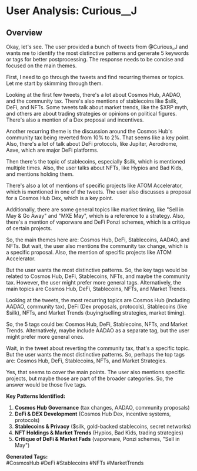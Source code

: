 # User Analysis: Curious__J

## Overview

<think>
Okay, let's see. The user provided a bunch of tweets from @Curious_J and wants me to identify the most distinctive patterns and generate 5 keywords or tags for better postprocessing. The response needs to be concise and focused on the main themes.

First, I need to go through the tweets and find recurring themes or topics. Let me start by skimming through them.

Looking at the first few tweets, there's a lot about Cosmos Hub, AADAO, and the community tax. There's also mentions of stablecoins like $silk, DeFi, and NFTs. Some tweets talk about market trends, like the $XRP myth, and others are about trading strategies or opinions on political figures. There's also a mention of a Dex proposal and incentives. 

Another recurring theme is the discussion around the Cosmos Hub's community tax being reverted from 10% to 2%. That seems like a key point. Also, there's a lot of talk about DeFi protocols, like Jupiter, Aerodrome, Aave, which are major DeFi platforms. 

Then there's the topic of stablecoins, especially $silk, which is mentioned multiple times. Also, the user talks about NFTs, like Hypios and Bad Kids, and mentions holding them. 

There's also a lot of mentions of specific projects like ATOM Accelerator, which is mentioned in one of the tweets. The user also discusses a proposal for a Cosmos Hub Dex, which is a key point. 

Additionally, there are some general topics like market timing, like "Sell in May & Go Away" and "MXE May", which is a reference to a strategy. Also, there's a mention of vaporware and DeFi Ponzi schemes, which is a critique of certain projects. 

So, the main themes here are: Cosmos Hub, DeFi, Stablecoins, AADAO, and NFTs. But wait, the user also mentions the community tax change, which is a specific proposal. Also, the mention of specific projects like ATOM Accelerator. 

But the user wants the most distinctive patterns. So, the key tags would be related to Cosmos Hub, DeFi, Stablecoins, NFTs, and maybe the community tax. However, the user might prefer more general tags. Alternatively, the main topics are Cosmos Hub, DeFi, Stablecoins, NFTs, and Market Trends. 

Looking at the tweets, the most recurring topics are Cosmos Hub (including AADAO, community tax), DeFi (Dex proposals, protocols), Stablecoins (like $silk), NFTs, and Market Trends (buying/selling strategies, market timing). 

So, the 5 tags could be: Cosmos Hub, DeFi, Stablecoins, NFTs, and Market Trends. Alternatively, maybe include AADAO as a separate tag, but the user might prefer more general ones. 

Wait, in the tweet about reverting the community tax, that's a specific topic. But the user wants the most distinctive patterns. So, perhaps the top tags are: Cosmos Hub, DeFi, Stablecoins, NFTs, and Market Strategies. 

Yes, that seems to cover the main points. The user also mentions specific projects, but maybe those are part of the broader categories. So, the answer would be those five tags.
</think>

**Key Patterns Identified:**  
1. **Cosmos Hub Governance** (tax changes, AADAO, community proposals)  
2. **DeFi & DEX Development** (Cosmos Hub Dex, incentive systems, protocols)  
3. **Stablecoins & Privacy** ($silk, gold-backed stablecoins, secret networks)  
4. **NFT Holdings & Market Trends** (Hypios, Bad Kids, trading strategies)  
5. **Critique of DeFi & Market Fads** (vaporware, Ponzi schemes, "Sell in May")  

**Generated Tags:**  
#CosmosHub #DeFi #Stablecoins #NFTs #MarketTrends